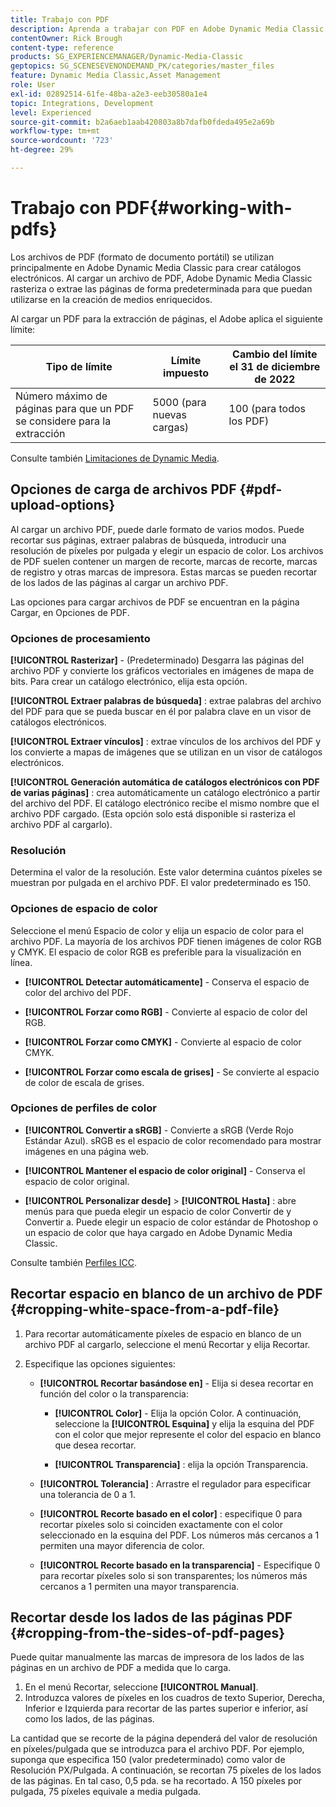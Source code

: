 ```yaml
---
title: Trabajo con PDF
description: Aprenda a trabajar con PDF en Adobe Dynamic Media Classic.
contentOwner: Rick Brough
content-type: reference
products: SG_EXPERIENCEMANAGER/Dynamic-Media-Classic
geptopics: SG_SCENESEVENONDEMAND_PK/categories/master_files
feature: Dynamic Media Classic,Asset Management
role: User
exl-id: 02892514-61fe-48ba-a2e3-eeb30580a1e4
topic: Integrations, Development
level: Experienced
source-git-commit: b2a6aeb1aab420803a8b7dafb0fdeda495e2a69b
workflow-type: tm+mt
source-wordcount: '723'
ht-degree: 29%

---
```


# Trabajo con PDF{#working-with-pdfs}

Los archivos de PDF (formato de documento portátil) se utilizan principalmente en Adobe Dynamic Media Classic para crear catálogos electrónicos. Al cargar un archivo de PDF, Adobe Dynamic Media Classic rasteriza o extrae las páginas de forma predeterminada para que puedan utilizarse en la creación de medios enriquecidos.

Al cargar un PDF para la extracción de páginas, el Adobe aplica el siguiente límite:

| Tipo de límite | Límite impuesto | Cambio del límite el 31 de diciembre de 2022 |
| --- | --- | --- |
| Número máximo de páginas para que un PDF se considere para la extracción | 5000 (para nuevas cargas) | 100 (para todos los PDF) |

Consulte también [Limitaciones de Dynamic Media](/help/using/limitations.md).

## Opciones de carga de archivos PDF {#pdf-upload-options}

Al cargar un archivo PDF, puede darle formato de varios modos. Puede recortar sus páginas, extraer palabras de búsqueda, introducir una resolución de píxeles por pulgada y elegir un espacio de color. Los archivos de PDF suelen contener un margen de recorte, marcas de recorte, marcas de registro y otras marcas de impresora. Estas marcas se pueden recortar de los lados de las páginas al cargar un archivo PDF.

Las opciones para cargar archivos de PDF se encuentran en la página Cargar, en Opciones de PDF.

### Opciones de procesamiento

**[!UICONTROL Rasterizar]** - (Predeterminado) Desgarra las páginas del archivo PDF y convierte los gráficos vectoriales en imágenes de mapa de bits. Para crear un catálogo electrónico, elija esta opción.

**[!UICONTROL Extraer palabras de búsqueda]** : extrae palabras del archivo del PDF para que se pueda buscar en él por palabra clave en un visor de catálogos electrónicos.

**[!UICONTROL Extraer vínculos]** : extrae vínculos de los archivos del PDF y los convierte a mapas de imágenes que se utilizan en un visor de catálogos electrónicos.

**[!UICONTROL Generación automática de catálogos electrónicos con PDF de varias páginas]** : crea automáticamente un catálogo electrónico a partir del archivo del PDF. El catálogo electrónico recibe el mismo nombre que el archivo PDF cargado. (Esta opción solo está disponible si rasteriza el archivo PDF al cargarlo).

### Resolución

Determina el valor de la resolución. Este valor determina cuántos píxeles se muestran por pulgada en el archivo PDF. El valor predeterminado es 150.

### Opciones de espacio de color

Seleccione el menú Espacio de color y elija un espacio de color para el archivo PDF. La mayoría de los archivos PDF tienen imágenes de color RGB y CMYK. El espacio de color RGB es preferible para la visualización en línea.

* **[!UICONTROL Detectar automáticamente]** - Conserva el espacio de color del archivo del PDF.

* **[!UICONTROL Forzar como RGB]** - Convierte al espacio de color del RGB.

* **[!UICONTROL Forzar como CMYK]** - Convierte al espacio de color CMYK.

* **[!UICONTROL Forzar como escala de grises]** - Se convierte al espacio de color de escala de grises.

### Opciones de perfiles de color

* **[!UICONTROL Convertir a sRGB]** - Convierte a sRGB (Verde Rojo Estándar Azul). sRGB es el espacio de color recomendado para mostrar imágenes en una página web.

* **[!UICONTROL Mantener el espacio de color original]** - Conserva el espacio de color original.

* **[!UICONTROL Personalizar desde]** > **[!UICONTROL Hasta]** : abre menús para que pueda elegir un espacio de color Convertir de y Convertir a. Puede elegir un espacio de color estándar de Photoshop o un espacio de color que haya cargado en Adobe Dynamic Media Classic.

Consulte también [Perfiles ICC](/help/using/icc-profiles.md#icc_profiles).

## Recortar espacio en blanco de un archivo de PDF {#cropping-white-space-from-a-pdf-file}

1. Para recortar automáticamente píxeles de espacio en blanco de un archivo PDF al cargarlo, seleccione el menú Recortar y elija Recortar.
1. Especifique las opciones siguientes:

   * **[!UICONTROL Recortar basándose en]** - Elija si desea recortar en función del color o la transparencia:

      * **[!UICONTROL Color]** - Elija la opción Color. A continuación, seleccione la **[!UICONTROL Esquina]** y elija la esquina del PDF con el color que mejor represente el color del espacio en blanco que desea recortar.

      * **[!UICONTROL Transparencia]** : elija la opción Transparencia.

   * **[!UICONTROL Tolerancia]** : Arrastre el regulador para especificar una tolerancia de 0 a 1.

   * **[!UICONTROL Recorte basado en el color]** : especifique 0 para recortar píxeles solo si coinciden exactamente con el color seleccionado en la esquina del PDF. Los números más cercanos a 1 permiten una mayor diferencia de color.

   * **[!UICONTROL Recorte basado en la transparencia]** - Especifique 0 para recortar píxeles solo si son transparentes; los números más cercanos a 1 permiten una mayor transparencia.

## Recortar desde los lados de las páginas PDF {#cropping-from-the-sides-of-pdf-pages}

Puede quitar manualmente las marcas de impresora de los lados de las páginas en un archivo de PDF a medida que lo carga.

1. En el menú Recortar, seleccione **[!UICONTROL Manual]**.
1. Introduzca valores de píxeles en los cuadros de texto Superior, Derecha, Inferior e Izquierda para recortar de las partes superior e inferior, así como los lados, de las páginas.

La cantidad que se recorte de la página dependerá del valor de resolución en píxeles/pulgada que se introduzca para el archivo PDF. Por ejemplo, suponga que especifica 150 (valor predeterminado) como valor de Resolución PX/Pulgada. A continuación, se recortan 75 píxeles de los lados de las páginas. En tal caso, 0,5 pda. se ha recortado. A 150 píxeles por pulgada, 75 píxeles equivale a media pulgada.
